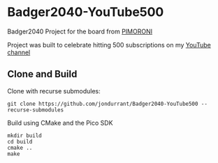 # Badger2040-YouTube500
Badger2040 Project for the board from [PIMORONI](https://shop.pimoroni.com/products/badger-2040?variant=39752959852627) 

Project was built to celebrate hitting 500 subscriptions on my [YouTube channel](http://youtube/@drjonea)

## Clone and Build
Clone with recurse submodules:
```
git clone https://github.com/jondurrant/Badger2040-YouTube500 --recurse-submodules
```

Build using CMake and the Pico SDK
```
mkdir build
cd build
cmake ..
make
```